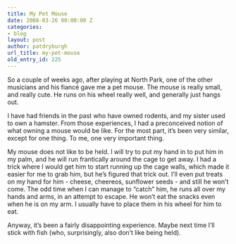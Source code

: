 ```yaml
---
title: My Pet Mouse
date: 2008-03-26 00:00:00 Z
categories:
- blog
layout: post
author: patdryburgh
url_title: my-pet-mouse
old_entry_id: 225
---
```


So a couple of weeks ago, after playing at North Park, one of the other musicians and his fiancé gave me a pet mouse.  The mouse is really small, and really cute.  He runs on his wheel really well, and generally just hangs out.

I have had friends in the past who have owned rodents, and my sister used to own a hamster.  From those experiences, I had a preconceived notion of what owning a mouse would be like.  For the most part, it’s been very similar, except for one thing.  To me, one very important thing.

My mouse does not like to be held.  I will try to put my hand in to put him in my palm, and he will run frantically around the cage to get away.  I had a trick where I would get him to start running up the cage walls, which made it easier for me to grab him, but he’s figured that trick out.  I’ll even put treats on my hand for him - cheese, cheereos, sunflower seeds - and still he won’t come.  The odd time when I can manage to “catch” him, he runs all over my hands and arms, in an attempt to escape.  He won’t eat the snacks even when he is on my arm.  I usually have to place them in his wheel for him to eat.

Anyway, it’s been a fairly disappointing experience.  Maybe next time I’ll stick with fish (who, surprisingly, also don’t like being held).